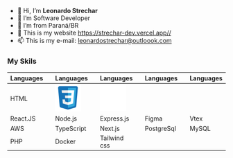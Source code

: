 - 👋 Hi, I’m **Leonardo Strechar**
- 👀 I’m Software Developer
- 🌱 I’m from Paraná/BR
- 💞️ This is my website <https://strechar-dev.vercel.app//>
- 📫 This is my e-mail: leonardostrechar@outloook.com

### **My Skils**

Languages |                            | Languages      |                                   | Languages         |                                   | Languages     |                           | Languages |    |
:------  | :------:                   |    :------    | :-----:                           | :------          |   :-----:                         | :-----      | :-----:          | :------ | :-----:
HTML      | ![teste](./imgs/html.svg)  | ![teste](./imgs/css.svg)   | ![teste](./imgs/javascript.svg)  | ![teste](./imgs/nest.svg) | ![teste](./imgs/mongo.svg) |
React.JS  | ![teste](./imgs/react.svg) | Node.js        | ![teste](./imgs/node.svg)         | Express.js        | ![teste](./imgs/express.svg)      | Figma         | ![teste](./imgs/figma.svg)| Vtex      | ![teste](./imgs/vtex.svg) 
AWS       | ![teste](./imgs/aws.svg)   | TypeScript     | ![teste](./imgs/typescript.svg)   | Next.js           | ![teste](./imgs/next.svg)         | PostgreSql    | ![teste](./imgs/postgresql.svg) | MySQL         | ![teste](./imgs/mysql.svg)
PHP       | ![teste](./imgs/php.svg)   | Docker         | ![teste](./imgs/docker.svg)       | Tailwind css      | ![teste](./imgs/tailwind.svg)     | 
 
